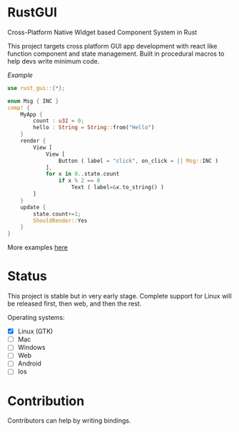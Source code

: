 # RustGUI

Cross-Platform Native Widget based Component System in Rust

This project targets cross platform GUI app development with react like function component and state management.
Built in procedural macros to help devs write minimum code.

*Example*
```rust
use rust_gui::{*};

enum Msg { INC }
comp! {
    MyApp {
        count : u32 = 0;
        hello : String = String::from("Hello")
    }
    render {
        View [
            View [
                Button ( label = "click", on_click = || Msg::INC )
            ],
            for x in 0..state.count
                if x % 2 == 0
                    Text ( label=&x.to_string() )
        ]
    }
    update {
        state.count+=1;
        ShouldRender::Yes
    }
}
```

More examples [here](examples)

# Status
This project is stable but in very early stage. Complete support for Linux will be released first, then web, and then the rest.

Operating systems:
+ [x] Linux (GTK)
+ [ ] Mac
+ [ ] Windows
+ [ ] Web
+ [ ] Android
+ [ ] Ios

# Contribution
Contributors can help by writing bindings.